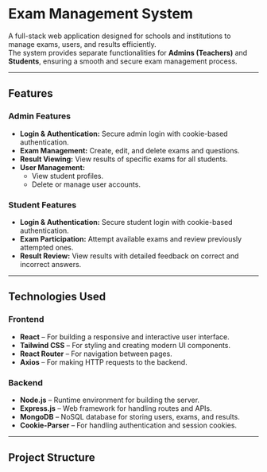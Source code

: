 # Exam Management System  

A full-stack web application designed for schools and institutions to manage exams, users, and results efficiently.  
The system provides separate functionalities for **Admins (Teachers)** and **Students**, ensuring a smooth and secure exam management process.  

---

## Features  

### Admin Features  
- **Login & Authentication:** Secure admin login with cookie-based authentication.  
- **Exam Management:** Create, edit, and delete exams and questions.  
- **Result Viewing:** View results of specific exams for all students.  
- **User Management:**  
  - View student profiles.  
  - Delete or manage user accounts.  

### Student Features  
- **Login & Authentication:** Secure student login with cookie-based authentication.  
- **Exam Participation:** Attempt available exams and review previously attempted ones.  
- **Result Review:** View results with detailed feedback on correct and incorrect answers.  

---

## Technologies Used  

### Frontend  
- **React** – For building a responsive and interactive user interface.  
- **Tailwind CSS** – For styling and creating modern UI components.  
- **React Router** – For navigation between pages.  
- **Axios** – For making HTTP requests to the backend.  

### Backend  
- **Node.js** – Runtime environment for building the server.  
- **Express.js** – Web framework for handling routes and APIs.  
- **MongoDB** – NoSQL database for storing users, exams, and results.  
- **Cookie-Parser** – For handling authentication and session cookies.  

---

## Project Structure  
